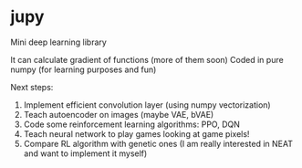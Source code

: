 # jupy
Mini deep learning library

It can calculate gradient of functions (more of them soon)
Coded in pure numpy (for learning purposes and fun)

Next steps:
  
  1. Implement efficient convolution layer (using numpy vectorization)
  2. Teach autoencoder on images (maybe VAE, bVAE)
  3. Code some reinforcement learning algorithms: PPO, DQN
  4. Teach neural network to play games looking at game pixels!
  5. Compare RL algorithm with genetic ones (I am really interested in NEAT and want to implement it myself)
